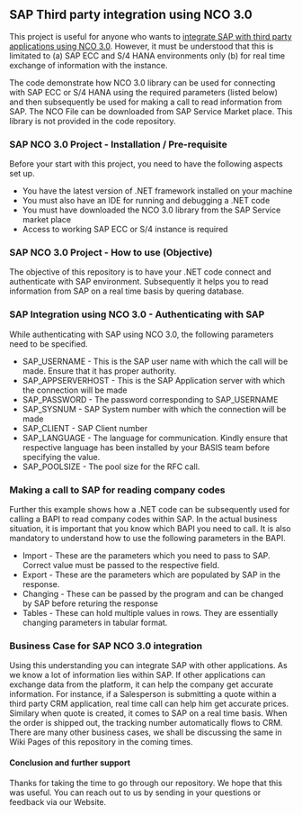 ## SAP Third party integration using NCO 3.0
This project is useful for anyone who wants to [integrate SAP with third party applications using NCO 3.0](https://www.veonconsulting.com/integrating-sap-using-nco/). However, it must be understood that this is limitated to (a) SAP ECC and S/4 HANA environments only (b) for real time exchange of information with the instance. 

The code demonstrate how NCO 3.0 library can be used for connecting with SAP ECC or S/4 HANA using the required parameters (listed below) and then subsequently be used for making a call to read information from SAP. The NCO File can be downloaded from SAP Service Market place. This library is not provided in the code repository. 

### SAP NCO 3.0 Project - Installation / Pre-requisite
Before your start with this project, you need to have the following aspects set up. 

* You have the latest version of .NET framework installed on your machine 
* You must also have an IDE for running and debugging a .NET code
* You must have downloaded the NCO 3.0 library from the SAP Service market place
* Access to working SAP ECC or S/4 instance is required

### SAP NCO 3.0 Project - How to use  (Objective)  
The objective of this repository is to have your .NET code connect and authenticate with SAP environment. Subsequently it helps you to read information from SAP on a real time basis by quering database.  

### SAP Integration using NCO 3.0 - Authenticating with SAP 
While authenticating with SAP using NCO 3.0, the following parameters need to be specified.

* SAP_USERNAME - This is the SAP user name with which the call will be made. Ensure that it has proper authority. 
* SAP_APPSERVERHOST - This is the SAP Application server with which the connection will be made
* SAP_PASSWORD - The password corresponding to SAP_USERNAME
* SAP_SYSNUM - SAP System number with which the connection will be made
* SAP_CLIENT - SAP Client number 
* SAP_LANGUAGE - The language for communication. Kindly ensure that respective language has been installed by your BASIS team before specifying the value. 
* SAP_POOLSIZE - The pool size for the RFC call. 

### Making a call to SAP for reading company codes
Further this example shows how a .NET code can be subsequently used for calling a BAPI to read company codes within SAP. In the actual business situation, it is important that you know which BAPI you need to call. It is also mandatory to understand how to use the following parameters in the BAPI.

* Import - These are the parameters which you need to pass to SAP. Correct value must be passed to the respective field. 
* Export - These are the parameters which are populated by SAP in the response. 
* Changing - These can be passed by the program and can be changed by SAP before returing the response
* Tables  - These can hold multiple values in rows. They are essentially changing parameters in tabular format. 

### Business Case for SAP NCO 3.0 integration
Using this understanding you can integrate SAP with other applications. As we know a lot of information lies within SAP. If other applications can exchange data from the platform, it can help the company get accurate information. For instance, if a Salesperson is submitting a quote within a third party CRM application, real time call can help him get accurate prices. Similary when quote is created, it comes to SAP on a real time basis. When the order is shipped out, the tracking number automatically flows to CRM. There are many other business cases, we shall be discussing the same in Wiki Pages of this repository in the coming times. 

#### Conclusion and further support
Thanks for taking the time to go through our repository. We hope that this was useful. You can reach out to us by sending in your questions or feedback via our Website. 
